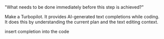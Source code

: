 "What needs to be done immediately before this step is achieved?"

Make a Turbopilot. It provides AI-generated text completions while coding. It does this by understanding the current plan and the text editing context.

insert completion into the code
